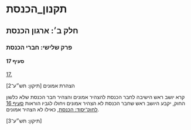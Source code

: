 # תקנון_הכנסת

## חלק ב׳: ארגון הכנסת

### פרק שלישי: חברי הכנסת

#### סעיף 17

[17.](https://he.wikisource.org/wiki/%D7%AA%D7%A7%D7%A0%D7%95%D7%9F_%D7%94%D7%9B%D7%A0%D7%A1%D7%AA#%D7%A1%D7%A2%D7%99%D7%A3_17)

הצהרת אמונים [תיקון: תש״ע־2]

קרא יושב ראש הישיבה לחבר הכנסת להצהיר אמונים והצהיר חבר הכנסת שלא כלשון החוק, יקבע היושב ראש שחבר הכנסת לא הצהיר אמונים ויחולו לגביו הוראות [סעיף 16 לחוק־יסוד: הכנסת](https://he.wikisource.org/wiki/%D7%97%D7%95%D7%A7-%D7%99%D7%A1%D7%95%D7%93:_%D7%94%D7%9B%D7%A0%D7%A1%D7%AA#%D7%A1%D7%A2%D7%99%D7%A3_16 "חוק-יסוד: הכנסת"), כאילו לא הצהיר אמונים.

[תיקון: תש״ע־3]